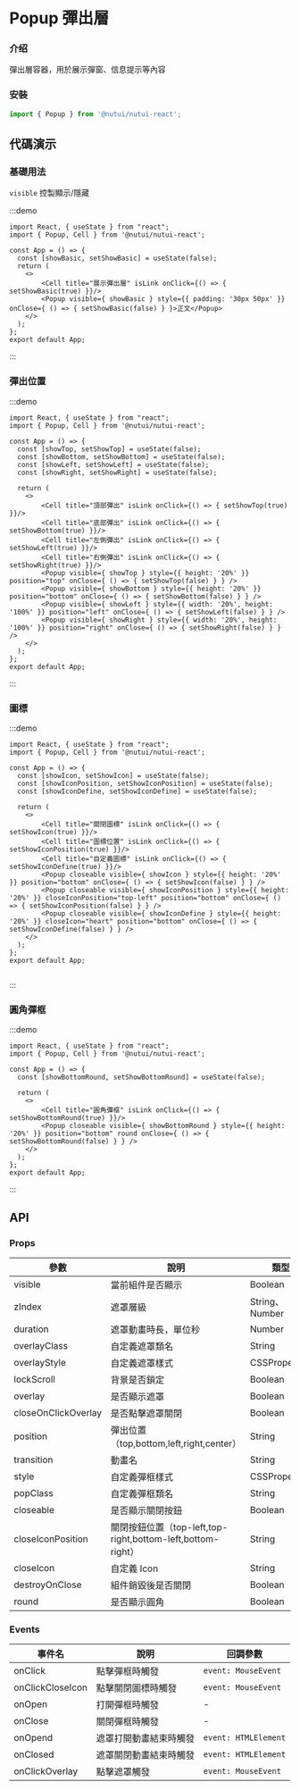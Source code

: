 # Popup 彈出層

### 介绍

彈出層容器，用於展示彈窗、信息提示等內容

### 安裝

``` javascript
import { Popup } from '@nutui/nutui-react';
```

## 代碼演示

### 基礎用法

`visible` 控製顯示/隱藏

:::demo
```tsx
import React, { useState } from "react";
import { Popup, Cell } from '@nutui/nutui-react';

const App = () => {
  const [showBasic, setShowBasic] = useState(false);
  return (
    <>
        <Cell title="展示彈出層" isLink onClick={() => { setShowBasic(true) }}/>
        <Popup visible={ showBasic } style={{ padding: '30px 50px' }} onClose={ () => { setShowBasic(false) } }>正文</Popup>
    </>
  );
};
export default App;

```
:::

### 彈出位置

:::demo
```tsx
import React, { useState } from "react";
import { Popup, Cell } from '@nutui/nutui-react';

const App = () => {
  const [showTop, setShowTop] = useState(false);
  const [showBottom, setShowBottom] = useState(false);
  const [showLeft, setShowLeft] = useState(false);
  const [showRight, setShowRight] = useState(false);

  return (
    <>
        <Cell title="頂部彈出" isLink onClick={() => { setShowTop(true) }}/>
        <Cell title="底部彈出" isLink onClick={() => { setShowBottom(true) }}/>
        <Cell title="左側彈出" isLink onClick={() => { setShowLeft(true) }}/>
        <Cell title="右側彈出" isLink onClick={() => { setShowRight(true) }}/>
        <Popup visible={ showTop } style={{ height: '20%' }} position="top" onClose={ () => { setShowTop(false) } } />
        <Popup visible={ showBottom } style={{ height: '20%' }} position="bottom" onClose={ () => { setShowBottom(false) } } />
        <Popup visible={ showLeft } style={{ width: '20%', height: '100%' }} position="left" onClose={ () => { setShowLeft(false) } } />
        <Popup visible={ showRight } style={{ width: '20%', height: '100%' }} position="right" onClose={ () => { setShowRight(false) } } />
    </>
  );
};
export default App;

```
:::

### 圖標

:::demo
```tsx
import React, { useState } from "react";
import { Popup, Cell } from '@nutui/nutui-react';

const App = () => {
  const [showIcon, setShowIcon] = useState(false);
  const [showIconPosition, setShowIconPosition] = useState(false);
  const [showIconDefine, setShowIconDefine] = useState(false);

  return (
    <>
        <Cell title="關閉圖標" isLink onClick={() => { setShowIcon(true) }}/>
        <Cell title="圖標位置" isLink onClick={() => { setShowIconPosition(true) }}/>
        <Cell title="自定義圖標" isLink onClick={() => { setShowIconDefine(true) }}/>
        <Popup closeable visible={ showIcon } style={{ height: '20%' }} position="bottom" onClose={ () => { setShowIcon(false) } } />
        <Popup closeable visible={ showIconPosition } style={{ height: '20%' }} closeIconPosition="top-left" position="bottom" onClose={ () => { setShowIconPosition(false) } } />
        <Popup closeable visible={ showIconDefine } style={{ height: '20%' }} closeIcon="heart" position="bottom" onClose={ () => { setShowIconDefine(false) } } />
    </>
  );
};
export default App;


```
:::

### 圓角彈框

:::demo
```tsx
import React, { useState } from "react";
import { Popup, Cell } from '@nutui/nutui-react';

const App = () => {
  const [showBottomRound, setShowBottomRound] = useState(false);

  return (
    <>
        <Cell title="圓角彈框" isLink onClick={() => { setShowBottomRound(true) }}/>
        <Popup closeable visible={ showBottomRound } style={{ height: '20%' }} position="bottom" round onClose={ () => { setShowBottomRound(false) } } />
    </>
  );
};
export default App;
```
:::

## API

### Props

| 參數                   | 說明                                                        | 類型           | 默認值        |
|------------------------|-------------------------------------------------------------|----------------|---------------|
| visible                | 當前組件是否顯示                                            | Boolean        | `false`       |
| zIndex                | 遮罩層級                                                    | String、Number | `2000`        |
| duration               | 遮罩動畫時長，單位秒                                            | Number | `0.3`         |
| overlayClass          | 自定義遮罩類名                                              | String         | -             |
| overlayStyle          | 自定義遮罩樣式                                              | CSSProperties  | -             |
| lockScroll            | 背景是否鎖定                                                | Boolean        | `true`       |
| overlay                | 是否顯示遮罩                                                | Boolean        | `true`        |
| closeOnClickOverlay | 是否點擊遮罩關閉                                            | Boolean        | `true`        |
| position               | 彈出位置（top,bottom,left,right,center）                    | String         | `"center"`    |
| transition             | 動畫名                                                      | String         | -             |
| style                  | 自定義彈框樣式                                              | CSSProperties  | -             |
| popClass              | 自定義彈框類名                                              | String         | -             |
| closeable              | 是否顯示關閉按鈕                                            | Boolean        | `false`        |
| closeIconPosition    | 關閉按鈕位置（top-left,top-right,bottom-left,bottom-right） | String         | `"top-right"` |
| closeIcon             | 自定義 Icon                                                 | String         | `"close"`     |
| destroyOnClose       | 組件銷毀後是否關閉                                          | Boolean        | `true`        |
| round                  | 是否顯示圓角                                                | Boolean        | `false`       |

### Events

| 事件名           | 說明                   | 回調參數       |
|------------------|------------------------|----------------|
| onClick            | 點擊彈框時觸發         | `event: MouseEvent` |
| onClickCloseIcon | 點擊關閉圖標時觸發     | `event: MouseEvent` |
| onOpen             | 打開彈框時觸發         | -              |
| onClose            | 關閉彈框時觸發         | -              |
| onOpend            | 遮罩打開動畫結束時觸發 | `event: HTMLElement` |
| onClosed           | 遮罩關閉動畫結束時觸發 | `event: HTMLElement` |
| onClickOverlay    | 點擊遮罩觸發           | `event: MouseEvent` |
